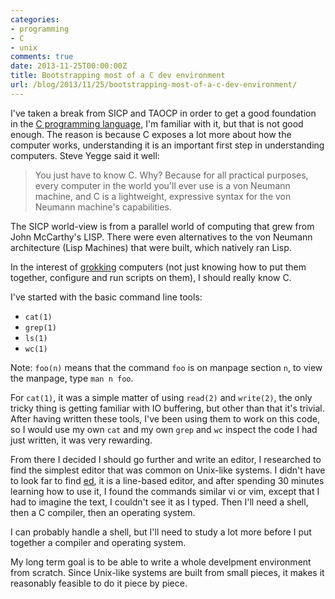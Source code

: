 ```yaml
---
categories:
- programming
- C
- unix
comments: true
date: 2013-11-25T00:00:00Z
title: Bootstrapping most of a C dev environment
url: /blog/2013/11/25/bootstrapping-most-of-a-c-dev-environment/
---
```


I've taken a break from SICP and TAOCP in order to get a good foundation in the [C programming language](http://c2.com/cgi/wiki?CeeLanguage), I'm familiar with it, but that is not good enough. The reason is because C exposes a lot more about how the computer works, understanding it is an important first step in understanding computers. Steve Yegge said it well:

> You just have to know C. Why? Because for all practical purposes, every computer in the world you'll ever use is a von Neumann machine, and C is a lightweight, expressive syntax for the von Neumann machine's capabilities.

The SICP world-view is from a parallel world of computing that grew from John McCarthy's LISP. There were even alternatives to the von Neumann architecture (Lisp Machines) that were built, which natively ran Lisp.

In the interest of [grokking](http://c2.com/cgi/wiki?ToGrok) computers (not just knowing how to put them together, configure and run scripts on them), I should really know C.

I've started with the basic command line tools:

 - `cat(1)`
 - `grep(1)`
 - `ls(1)`
 - `wc(1)`

Note: `foo(n)` means that the command `foo` is on manpage section `n`, to view the manpage, type `man n foo`.

For `cat(1)`, it was a simple matter of using `read(2)` and `write(2)`, the only tricky thing is getting familiar with IO buffering, but other than that it's trivial. After having written these tools, I've been using them to work on this code, so I would use my own `cat` and my own `grep` and `wc` inspect the code I had just written, it was very rewarding.

From there I decided I should go further and write an editor, I researched to find the simplest editor that was common on Unix-like systems. I didn't have to look far to find [ed](http://c2.com/cgi/wiki?EdIsTheStandardTextEditor), it is a line-based editor, and after spending 30 minutes learning how to use it, I found the commands similar vi or vim, except that I had to imagine the text, I couldn't see it as I typed. Then I'll need a shell, then a C compiler, then an operating system.

I can probably handle a shell, but I'll need to study a lot more before I put together a compiler and operating system.

My long term goal is to be able to write a whole develpment environment from scratch. Since Unix-like systems are built from small pieces, it makes it reasonably feasible to do it piece by piece.

